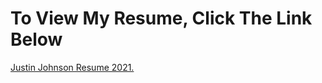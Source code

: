 # To View My Resume, Click The Link Below 
<a href="http://jjustin1.githubresume.io/JustinJohnsonMainResume2021.pdf" target="_blank">Justin Johnson Resume 2021.</a>
